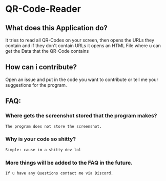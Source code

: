 # QR-Code-Reader

## What does this Application do?
It tries to read all QR-Codes on your screen, then opens the URLs they contain and if they don't contain URLs it opens an HTML File where u can get the Data that the QR-Code contains

## How can i contribute?
Open an issue and put in the code you want to contribute or tell me your suggestions for the program.

## FAQ:
### Where gets the screenshot stored that the program makes?
    The program does not store the screenshot.

### Why is your code so shitty?
    Simple: cause im a shitty dev lol

### More things will be added to the FAQ in the future.
    If u have any Questions contact me via Discord.
